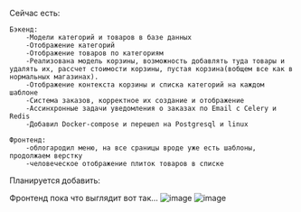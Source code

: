 Сейчас есть:

	Бэкенд:
		-Модели категорий и товаров в базе данных
		-Отображение категорий
		-Отображение товаров по категориям
		-Реализована модель корзины, возможность добавлять туда товары и удалять их, рассчет стоимости корзины, пустая корзина(вобщем все как в нормальных магазинах).
		-Отображение контекста корзины и списка категорий на каждом шаблоне
		-Система заказов, корректное их создание и отображение
		-Ассинхронные задачи уведомления о заказах по Email с Celery и Redis
		-Добавил Docker-compose и перешел на Postgresql и linux

	Фронтенд: 
		-облогародил меню, на все сраницы вроде уже есть шаблоны, продолжаем верстку
		-человеческое отображение плиток товаров в списке
		
Планируется добавить:

Фронтенд пока что выглядит вот так...
![image](https://user-images.githubusercontent.com/81432272/127314165-28850dea-d5f2-4b83-ae2f-043d3e396019.png)
![image](https://user-images.githubusercontent.com/81432272/127314301-8c9d7857-f074-4f56-8da6-e2e77d728edd.png)
